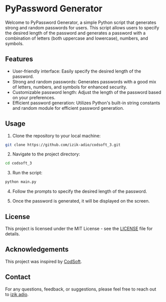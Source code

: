 # PyPassword Generator

Welcome to PyPassword Generator, a simple Python script that generates strong and random passwords for users. This script allows users to specify the desired length of the password and generates a password with a combination of letters (both uppercase and lowercase), numbers, and symbols.

## Features

- User-friendly interface: Easily specify the desired length of the password.
- Strong and random passwords: Generates passwords with a good mix of letters, numbers, and symbols for enhanced security.
- Customizable password length: Adjust the length of the password based on your preferences.
- Efficient password generation: Utilizes Python's built-in string constants and random module for efficient password generation.

## Usage

1. Clone the repository to your local machine:

```bash
git clone https://github.com/izik-adio/codsoft_3.git
```

2. Navigate to the project directory:

```bash
cd codsoft_3
```

3. Run the script:

```bash
python main.py
```

4. Follow the prompts to specify the desired length of the password.

5. Once the password is generated, it will be displayed on the screen.

## License

This project is licensed under the MIT License - see the [LICENSE](LICENSE) file for details.

## Acknowledgements

This project was inspired by [CodSoft](https://www.codsoft.in/).

## Contact

For any questions, feedback, or suggestions, please feel free to reach out to [izik adio](https://www.linkedin.com/in/izik-adio/).
